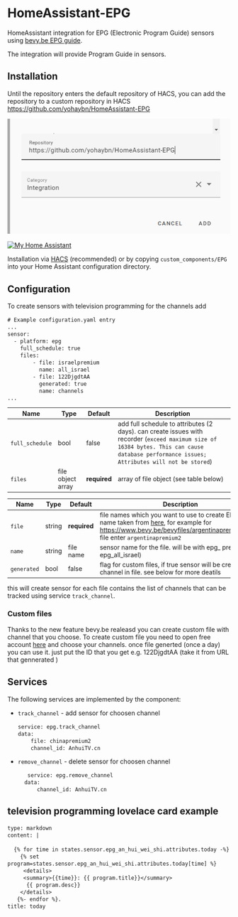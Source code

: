 # HomeAssistant-EPG
HomeAssistant integration for EPG (Electronic Program Guide) sensors using  [bevy.be EPG guide](https://www.bevy.be/epg-guide/). 

The integration will provide Program Guide in sensors.

## Installation 

Until the repository enters the default repository of HACS, you can add the repository to a custom repository in HACS
https://github.com/yohaybn/HomeAssistant-EPG

![custom_repo.png](/images/custom_repo.png)

[![My Home Assistant](https://my.home-assistant.io/badges/hacs_repository.svg)](https://my.home-assistant.io/redirect/hacs_repository/?repository=HomeAssistant-EPG&owner=yohaybn)

Installation via [HACS](https://hacs.xyz/) (recommended) or by copying  `custom_components/EPG` into your Home Assistant configuration directory.

## Configuration

To create sensors with television programming for the channels add 

    # Example configuration.yaml entry
    ...
    sensor:
      - platform: epg
        full_schedule: true
        files:
            - file: israelpremium
              name: all_israel
            - file: 122DjgdtAA
              generated: true
              name: channels
    ...

| Name | Type | Default |  Description |
| --- | --- | --- | --- | 
| `full_schedule` | bool | false |  add full schedule to attributes (2 days). can create issues with recorder (`exceed maximum size of 16384 bytes. This can cause database performance issues; Attributes will not be stored`) |
| `files` | file object array| **required** | array of file object (see table below) |

| Name | Type | Default |  Description |
| --- | --- | --- | --- | 
| `file` | string | **required** | file names which you want to use to create EPG. files name taken from  [here](https://www.bevy.be/epg-guide/), for example for https://www.bevy.be/bevyfiles/argentinapremium2.xml file enter `argentinapremium2` |
| `name` | string | file name |  sensor name for the file. will be with epg_ prefix. (e.g epg_all_israel) |
| `generated` | bool | false | flag for custom files, if true sensor will be create each channel in file. see below for more deatils  |


this will create sensor for each file contains the list of channels that can be tracked using service `track_channel`.

### Custom files
Thanks to the new feature bevy.be realeasd you can create custom file with channel that you choose.
To create custom file you need to open free account [here](https://www.bevy.be/app/register.php) and choose your channels.
once file generted  (once a day) you can use it. just put the ID that you get e.g. 122DjgdtAA (take it from URL that gennerated )


## Services

The following services are implemented by the component:
- `track_channel` - add sensor for choosen channel
    ```
    service: epg.track_channel
    data:
        file: chinapremium2
        channel_id: AnhuiTV.cn
    ```
- `remove_channel` - delete sensor for choosen channel
  ```
     service: epg.remove_channel
    data:
        channel_id: AnhuiTV.cn
  ```





## television programming lovelace card example
```
type: markdown
content: |

  {% for time in states.sensor.epg_an_hui_wei_shi.attributes.today -%}
    {% set program=states.sensor.epg_an_hui_wei_shi.attributes.today[time] %}
     <details>  
     <summary>{{time}}: {{ program.title}}</summary>
      {{ program.desc}}
    </details>
   {%- endfor %}.
title: today

```

